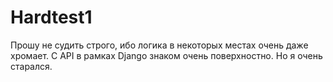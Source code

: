 # Hardtest1
Прошу не судить строго, ибо логика в некоторых местах очень даже хромает.
С API в рамках Django знаком очень поверхностно.
Но я очень старался.
